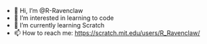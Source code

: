 - 👋 Hi, I’m @R-Ravenclaw
- 👀 I’m interested in learning to code
- 🌱 I’m currently learning Scratch
- 📫 How to reach me: https://scratch.mit.edu/users/R_Ravenclaw/

<!---
R-Ravenclaw/R-Ravenclaw is a ✨ special ✨ repository because its `README.md` (this file) appears on your GitHub profile.
You can click the Preview link to take a look at your changes.
--->
